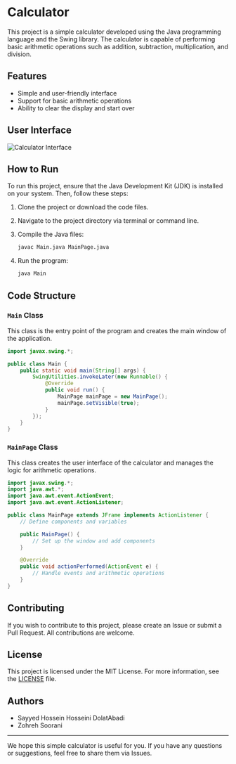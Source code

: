 # Calculator

This project is a simple calculator developed using the Java programming language and the Swing library. The calculator is capable of performing basic arithmetic operations such as addition, subtraction, multiplication, and division.

## Features

- Simple and user-friendly interface
- Support for basic arithmetic operations
- Ability to clear the display and start over

## User Interface

![Calculator Interface]([https://via.placeholder.com/300](https://github.com/Sayed-Hossein-Hosseini/Calculator/blob/master/User%20Interface.png))

## How to Run

To run this project, ensure that the Java Development Kit (JDK) is installed on your system. Then, follow these steps:

1. Clone the project or download the code files.
2. Navigate to the project directory via terminal or command line.
3. Compile the Java files:

   ```bash
   javac Main.java MainPage.java
   ```

4. Run the program:

   ```bash
   java Main
   ```

## Code Structure

### `Main` Class

This class is the entry point of the program and creates the main window of the application.

```java
import javax.swing.*;

public class Main {
    public static void main(String[] args) {
        SwingUtilities.invokeLater(new Runnable() {
            @Override
            public void run() {
                MainPage mainPage = new MainPage();
                mainPage.setVisible(true);
            }
        });
    }
}
```

### `MainPage` Class

This class creates the user interface of the calculator and manages the logic for arithmetic operations.

```java
import javax.swing.*;
import java.awt.*;
import java.awt.event.ActionEvent;
import java.awt.event.ActionListener;

public class MainPage extends JFrame implements ActionListener {
    // Define components and variables

    public MainPage() {
        // Set up the window and add components
    }

    @Override
    public void actionPerformed(ActionEvent e) {
        // Handle events and arithmetic operations
    }
}
```

## Contributing

If you wish to contribute to this project, please create an Issue or submit a Pull Request. All contributions are welcome.

## License

This project is licensed under the MIT License. For more information, see the [LICENSE](LICENSE) file.

## Authors  

- Sayyed Hossein Hosseini DolatAbadi  
- Zohreh Soorani

---

We hope this simple calculator is useful for you. If you have any questions or suggestions, feel free to share them via Issues.
